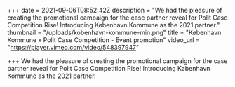 +++
date = 2021-09-06T08:52:42Z
description = "We had the pleasure of creating the promotional campaign for the case partner reveal for Polit Case Competition Rise! Introducing København Kommune as the 2021 partner."
thumbnail = "/uploads/kobenhavn-kommune-min.png"
title = "København Kommune x Polit Case Competition                                                                - Event promotion"
video_url = "https://player.vimeo.com/video/548397947"

+++
We had the pleasure of creating the promotional campaign for the case partner reveal for Polit Case Competition Rise! Introducing København Kommune as the 2021 partner.